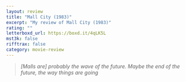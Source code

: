 ```yaml
---
layout: review
title: "Mall City (1983)"
excerpt: "My review of Mall City (1983)"
rating: ""
letterboxd_url: https://boxd.it/4qLK5L
mst3k: false
rifftrax: false
category: movie-review
---
```


<blockquote><i>[Malls are] probably the wave of the future. Maybe the end of the future, the way things are going</i></blockquote>
